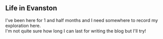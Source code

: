 ## Life in Evanston

I've been here for 1 and half months and I need somewhere to record my exploration here.  
I'm not quite sure how long I can last for writing the blog but I'll try!

